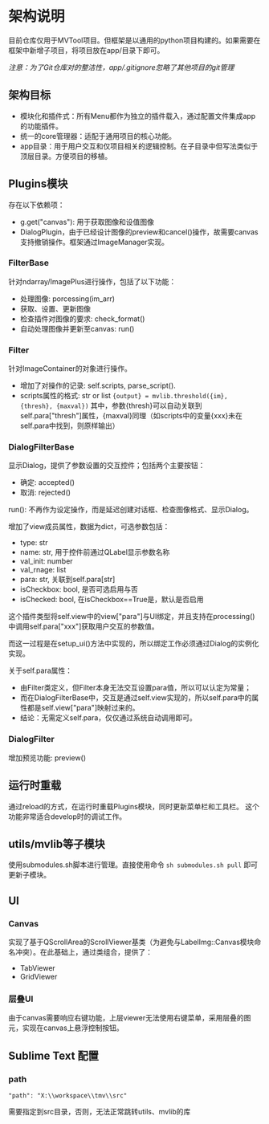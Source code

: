 # 架构说明

目前仓库仅用于MVTool项目。但框架是以通用的python项目构建的。如果需要在框架中新增子项目，将项目放在app/目录下即可。

*注意：为了Git仓库对的整洁性，app/.gitignore忽略了其他项目的git管理*

## 架构目标
* 模块化和插件式：所有Menu都作为独立的插件载入，通过配置文件集成app的功能插件。
* 统一的core管理器：适配于通用项目的核心功能。
* app目录：用于用户交互和仅项目相关的逻辑控制。在子目录中但写法类似于顶层目录。方便项目的移植。

## Plugins模块
存在以下依赖项：

* g.get("canvas"): 用于获取图像和设值图像
* DialogPlugin，由于已经设计图像的preview和cancel()操作，故需要canvas支持撤销操作。框架通过ImageManager实现。

### FilterBase
针对ndarray/ImagePlus进行操作，包括了以下功能：

* 处理图像: porcessing(im_arr)
* 获取、设置、更新图像
* 检查插件对图像的要求: check_format()
* 自动处理图像并更新至canvas: run()

### Filter
针对ImageContainer的对象进行操作。

* 增加了对操作的记录: self.scripts, parse_script().
* scripts属性的格式: str or list
  `{output} = mvlib.threshold({im}, {thresh}, {maxval})`
  其中，参数{thresh}可以自动关联到self.para["thresh"]属性，{maxval}同理（如scripts中的变量{xxx}未在self.para中找到，则原样输出）

### DialogFilterBase
显示Dialog，提供了参数设置的交互控件；包括两个主要按钮：

* 确定: accepted()
* 取消: rejected()

run(): 不再作为设定操作，而是延迟创建对话框、检查图像格式、显示Dialog。

增加了view成员属性，数据为dict，可选参数包括：

* type: str
* name: str, 用于控件前通过QLabel显示参数名称
* val_init: number
* val_rnage: list
* para: str, 关联到self.para[str]
* isCheckbox: bool, 是否可选启用与否
* isChecked: bool, 在isCheckbox==True是，默认是否启用

这个插件类型将self.view中的view["para"]与UI绑定，并且支持在processing()中调用self.para["xxx"]获取用户交互的参数值。

而这一过程是在setup_ui()方法中实现的，所以绑定工作必须通过Dialog的实例化实现。

关于self.para属性：

* 由Filter类定义，但Filter本身无法交互设置para值，所以可以认定为常量；
* 而在DialogFilterBase中，交互是通过self.view实现的，所以self.para中的属性都是self.view["para"]映射过来的。
* 结论：无需定义self.para，仅仅通过系统自动调用即可。

### DialogFilter
增加预览功能: preview()

## 运行时重载
通过reload的方式，在运行时重载Plugins模块，同时更新菜单栏和工具栏。
这个功能非常适合develop时的调试工作。

## utils/mvlib等子模块
使用submodules.sh脚本进行管理。直接使用命令 `sh submodules.sh pull` 即可更新子模块。

## UI
### Canvas
实现了基于QScrollArea的ScrollViewer基类（为避免与LabelImg::Canvas模块命名冲突）。在此基础上，通过类组合，提供了：

* TabViewer
* GridViewer

### 层叠UI
由于canvas需要响应右键功能，上层viewer无法使用右键菜单，采用层叠的图元，实现在canvas上悬浮控制按钮。



## Sublime Text 配置

### path

`"path": "X:\\workspace\\tmv\\src"`

需要指定到src目录，否则，无法正常跳转utils、mvlib的库
